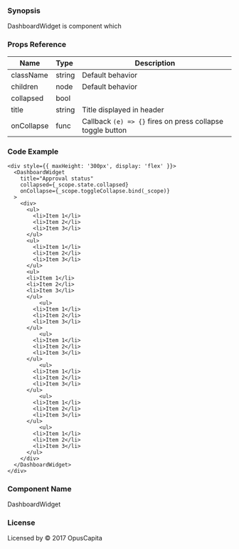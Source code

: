 ### Synopsis

DashboardWidget is component which

### Props Reference

| Name                           | Type                    | Description                                                 |
| ------------------------------ | :---------------------- | ----------------------------------------------------------- |
| className                      | string                  | Default behavior                                            |
| children                       | node                    | Default behavior                                            |
| collapsed                      | bool                    |                                                             |
| title                          | string                  | Title displayed in header                                   |
| onCollapse                       | func                    | Callback `(e) => {}` fires on press collapse toggle button   |

### Code Example

```
<div style={{ maxHeight: '300px', display: 'flex' }}>
  <DashboardWidget
    title="Approval status"
    collapsed={_scope.state.collapsed}
    onCollapse={_scope.toggleCollapse.bind(_scope)}
  >
    <div>
      <ul>
        <li>Item 1</li>
        <li>Item 2</li>
        <li>Item 3</li>
      </ul>
      <ul>
        <li>Item 1</li>
        <li>Item 2</li>
        <li>Item 3</li>
      </ul>
      <ul>
      <li>Item 1</li>
      <li>Item 2</li>
      <li>Item 3</li>
      </ul>
          <ul>
        <li>Item 1</li>
        <li>Item 2</li>
        <li>Item 3</li>
      </ul>
          <ul>
        <li>Item 1</li>
        <li>Item 2</li>
        <li>Item 3</li>
      </ul>
          <ul>
        <li>Item 1</li>
        <li>Item 2</li>
        <li>Item 3</li>
      </ul>
          <ul>
        <li>Item 1</li>
        <li>Item 2</li>
        <li>Item 3</li>
      </ul>
          <ul>
        <li>Item 1</li>
        <li>Item 2</li>
        <li>Item 3</li>
      </ul>
    </div>
  </DashboardWidget>
</div>
```

### Component Name

DashboardWidget

### License

Licensed by © 2017 OpusCapita
